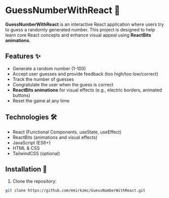 # GuessNumberWithReact 🎯

**GuessNumberWithReact** is an interactive React application where users try to guess a randomly generated number. This project is designed to help learn core React concepts and enhance visual appeal using **ReactBits animations**.

## Features ✨

- Generate a random number (1-100)
- Accept user guesses and provide feedback (too high/too low/correct)
- Track the number of guesses
- Congratulate the user when the guess is correct
- **ReactBits animations** for visual effects (e.g., electric borders, animated buttons)
- Reset the game at any time

## Technologies 🛠️

- React (Functional Components, useState, useEffect)
- ReactBits (animations and visual effects)
- JavaScript (ES6+)
- HTML & CSS
- TailwindCSS (optional)

## Installation 🚀

1. Clone the repository:

```bash
git clone https://github.com/emirkzmc/GuessNumberWithReact.git
